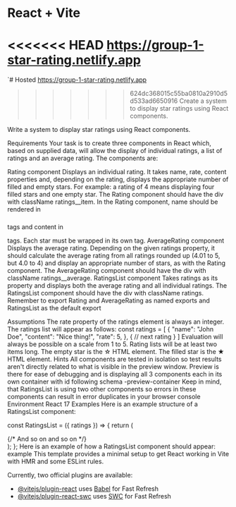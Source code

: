 # React + Vite
<<<<<<< HEAD
	https://group-1-star-rating.netlify.app
=======
`# Hosted
https://group-1-star-rating.netlify.app

>>>>>>> 624dc368015c55ba0810a2910d5d533ad6650916
Create a system to display star ratings using React components.

Write a system to display star ratings using React components.

Requirements
Your task is to create three components in React which, based on supplied data, will allow the display of individual ratings, a list of ratings and an average rating. The components are:

Rating component
Displays an individual rating. It takes name, rate, content properties and, depending on the rating, displays the appropriate number of filled and empty stars. For example: a rating of 4 means displaying four filled stars and one empty star.
The Rating component should have the div with className ratings__item.
In the Rating component, name should be rendered in <h3></h3> tags and content in <p></p> tags.
Each star must be wrapped in its own <span></span> tag.
AverageRating component
Displays the average rating. Depending on the given ratings property, it should calculate the average rating from all ratings rounded up (4.01 to 5, but 4.0 to 4) and display an appropriate number of stars, as with the Rating component.
The AverageRating component should have the div with className ratings__average.
RatingsList component
Takes ratings as its property and displays both the average rating and all individual ratings.
The RatingsList component should have the div with className ratings.
Remember to export Rating and AverageRating as named exports and RatingsList as the default export

Assumptions
The rate property of the ratings element is always an integer.
The ratings list will appear as follows:
const ratings = [
    {
        "name": "John Doe",
        "content": "Nice thing!",
        "rate": 5,
    },
    {
        // next rating
    }
]
Evaluation will always be possible on a scale from 1 to 5.
Rating lists will be at least two items long.
The empty star is the ☆ HTML element.
The filled star is the ★ HTML element.
Hints
All components are tested in isolation so test results aren't directly related to what is visible in the preview window.
Preview is there for ease of debugging and is displaying all 3 components each in its own container with id following schema <ComponentName>-preview-container
Keep in mind, that RatingsList is using two other components so errors in these components can result in error duplicates in your browser console
Environment
React 17
Examples
Here is an example structure of a RatingsList component:

const RatingsList = ({ ratings }) => {
    return (
        <div className="ratings">
            <AverageRating ratings={ratings}/>
            <Rating/>
            <Rating/>
            <Rating/>
            {/* And so on and so on */}
        </div>
    );
};
Here is an example of how a RatingsList component should appear: example
This template provides a minimal setup to get React working in Vite with HMR and some ESLint rules.

Currently, two official plugins are available:

- [@vitejs/plugin-react](https://github.com/vitejs/vite-plugin-react/blob/main/packages/plugin-react/README.md) uses [Babel](https://babeljs.io/) for Fast Refresh
- [@vitejs/plugin-react-swc](https://github.com/vitejs/vite-plugin-react-swc) uses [SWC](https://swc.rs/) for Fast Refresh
